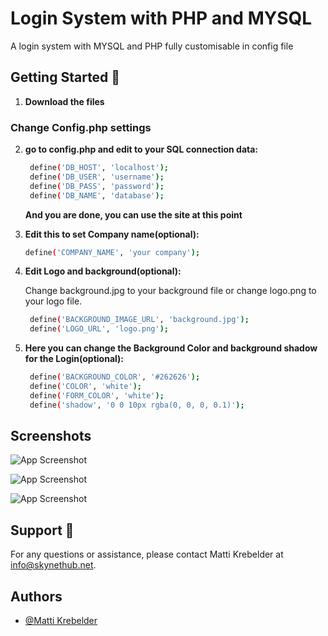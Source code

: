 
# Login System with PHP and MYSQL

A login system with MYSQL and PHP fully customisable in config file




## Getting Started 🚀


1. **Download the files**

### Change Config.php settings
2. **go to config.php and edit to your SQL connection data:**
   ```bash
    define('DB_HOST', 'localhost');
    define('DB_USER', 'username');
    define('DB_PASS', 'password');
    define('DB_NAME', 'database');  
   ```
   **And you are done, you can use the site at this point**

3. **Edit this to set Company name(optional):**
   ```bash
   define('COMPANY_NAME', 'your company');
   ```
4. **Edit Logo and background(optional):**
    
    Change background.jpg to your background file or change logo.png to your logo file.
   ```bash
    define('BACKGROUND_IMAGE_URL', 'background.jpg');
    define('LOGO_URL', 'logo.png'); 
   ```

5. **Here you can change the Background Color and background shadow for the Login(optional):**
   ```bash
    define('BACKGROUND_COLOR', '#262626');
    define('COLOR', 'white');
    define('FORM_COLOR', 'white'); 
    define('shadow', '0 0 10px rgba(0, 0, 0, 0.1)'); 
   ```
    


## Screenshots

![App Screenshot](http://skynethub.net/sh1.png)

![App Screenshot](http://skynethub.net/sh3.png)

![App Screenshot](http://skynethub.net/sh2.png)

## Support 📧

   For any questions or assistance, please contact Matti Krebelder at [info@skynethub.net](mailto:info@skynethub.net).
## Authors

- [@Matti Krebelder](https://www.github.com/Matti-Krebelder)

